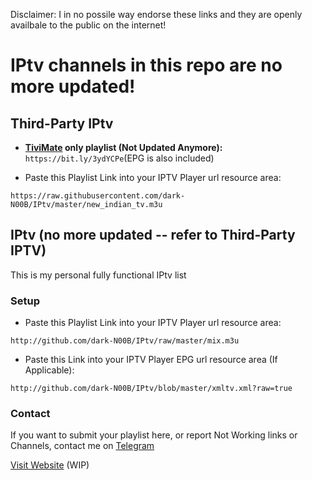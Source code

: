 Disclaimer: I in no possile way endorse these links and they are openly availbale to the public on the internet!

# IPtv channels in this repo are no more updated!

## Third-Party IPtv

- <b>[TiviMate](https://www.google.com/search?q=tivimate) only playlist (Not Updated Anymore):</b>
```https://bit.ly/3ydYCPe```(EPG is also included)

- Paste this Playlist Link into your IPTV Player url resource area:
```
https://raw.githubusercontent.com/dark-N00B/IPtv/master/new_indian_tv.m3u
```

## IPtv (no more updated -- refer to Third-Party IPTV)
This is my personal fully functional IPtv list

### Setup
- Paste this Playlist Link into your IPTV Player url resource area:
```
http://github.com/dark-N00B/IPtv/raw/master/mix.m3u
```

- Paste this Link into your IPTV Player EPG url resource area (If Applicable):
```
http://github.com/dark-N00B/IPtv/blob/master/xmltv.xml?raw=true
```

### Contact
If you want to submit your playlist here, or report Not Working links or Channels, contact me on [Telegram](https://t.me/dark_noob)

[Visit Website](https://dark-n00b.github.io/IPtv/) (WIP)
